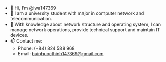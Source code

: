 - 👋 Hi, I’m @iwa147369
- 👀 I am a university student with major in computer network and telecommunication. 
- 💞️ With knowledge about network structure and operating system, I can manage network operations, provide technical support and maintain IT devices.
- 📫 Contact me:
   + Phone: (+84) 824 588 968
   + Email: buiphuocthinh147369@gmail.com

<!---
iwa147369/iwa147369 is a ✨ special ✨ repository because its `README.md` (this file) appears on your GitHub profile.
You can click the Preview link to take a look at your changes.
--->
